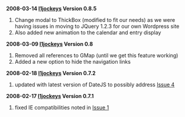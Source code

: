 **2008-03-14   [l1jockeys](l1jockeys.md)   Version 0.8.5**

  1. Change modal to ThickBox (modified to fit our needs) as we were having issues in moving to JQuery 1.2.3 for our own Wordpress site
  1. Also added new animation to the calendar and entry display

**2008-03-09   [l1jockeys](l1jockeys.md)   Version 0.8**

  1. Removed all references to GMap (until we get this feature working)
  1. Added a new option to hide the navigation links

**2008-02-18   [l1jockeys](l1jockeys.md)   Version 0.7.2**

  1. updated with latest version of DateJS to possibly address [Issue 4](http://code.google.com/p/wpng-calendar/issues/detail?id=4&can=1)

**2008-02-17   [l1jockeys](l1jockeys.md)   Version 0.7.1**

  1. fixed IE compatibilities noted in [Issue 1](http://code.google.com/p/wpng-calendar/issues/detail?id=1&can=1)